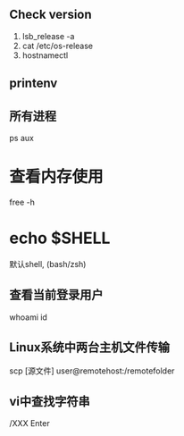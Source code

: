 ## Check version
 1. lsb_release -a 
 2. cat /etc/os-release
 3. hostnamectl  


 ## printenv

 ## 所有进程
 ps aux

 # 查看内存使用
free -h

 # echo $SHELL 
 默认shell, (bash/zsh)

 ## 查看当前登录用户
 whoami
 id
 
 ## Linux系统中两台主机文件传输
 scp [源文件] user@remotehost:/remotefolder

 ## vi中查找字符串
 /XXX
 Enter